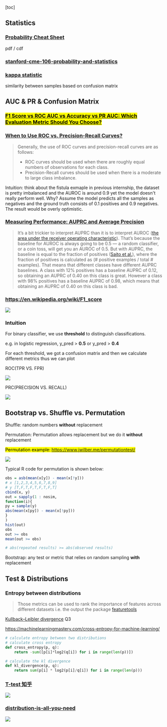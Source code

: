 [toc]





## Statistics

### [Probability Cheat Sheet](https://web.cs.elte.hu/~mesti/valszam/kepletek)

pdf / cdf



### [stanford-cme-106-probability-and-statistics](https://github.com/shervinea/stanford-cme-106-probability-and-statistics)



### [kappa statistic](http://sofasofa.io/forum_main_post.php?postid=1000321)

similarity between samples based on confusion matrix





## AUC & PR & Confusion Matrix



### [<mark>F1 Score vs ROC AUC vs Accuracy vs PR AUC: Which Evaluation Metric Should You Choose?</mark>](https://neptune.ai/blog/f1-score-accuracy-roc-auc-pr-auc)



### [When to Use ROC vs. Precision-Recall Curves?](https://machinelearningmastery.com/roc-curves-and-precision-recall-curves-for-classification-in-python/)

> Generally, the use of ROC curves and precision-recall curves are as follows:
>
> - ROC curves should be used when there are roughly equal numbers of observations for each class.
> - Precision-Recall curves should be used when there is a moderate to large class imbalance.

Intuition: think about the fistula exmaple in previous internship, the dataset is pretty imbalanced and the AUROC is around 0.9 yet the model doesn't really perform well. Why? Assume the model predicts all the samples as negatives and the ground truth consists of 0.1 positives and 0.9 negatives. The result would be overly optimistic.



### [Measuring Performance: AUPRC and Average Precision](https://glassboxmedicine.com/2019/03/02/measuring-performance-auprc/)

> It’s a bit trickier to interpret AUPRC than it is to interpret AUROC ([the area under the receiver operating characteristic](https://glassboxmedicine.com/2019/02/23/measuring-performance-auc-auroc/)). That’s because the baseline for AUROC is always going to be 0.5 — a random classifier, or a coin toss, will get you an AUROC of 0.5. But with AUPRC, the baseline is equal to the fraction of positives ([Saito et al.](https://journals.plos.org/plosone/article?id=10.1371/journal.pone.0118432)), where the fraction of positives is calculated as (# positive examples / total # examples). That means that different classes have different AUPRC baselines. A class with 12% positives has a baseline AUPRC of 0.12, so obtaining an AUPRC of 0.40 on this class is great. However a class with 98% positives has a baseline AUPRC of 0.98, which means that obtaining an AUPRC of 0.40 on this class is bad.



### https://en.wikipedia.org/wiki/F1_score

![](https://i.loli.net/2020/08/28/nUZ6DvgG7WMuFsO.png)





### Intuition

For binary classifier, we use **threshold** to distinguish classifications.

e.g. in logistic regression, y_pred > **0.5**  or y_pred > **0.4**

For each threshold, we got a confusion matrix and then we calculate different metrics thus we can plot 

ROC(TPR VS. FPR)

![](https://i.loli.net/2020/08/28/5v8HcaZu7xzKPA6.png)

 PRC(PRECISION VS. RECALL)

![](https://i.loli.net/2020/08/28/p9oAmlrTgsZEuzv.png)





## Bootstrap vs. Shuffle vs. Permutation





Shuffle: random numbers **without** replacement

Permutation: Permutation allows replacement but we do it **without** replacement

<mark>Permutation example: https://www.jwilber.me/permutationtest/ </mark>

![](https://i.loli.net/2021/03/19/1rPJcIKtmWNZQnf.png)



Typical R code for permutation is shown below:

```R
obs = asb(mean(x[y]) - mean(x[!y]))
# x [1,2,3,4,5,6,7,8,9]
# y [T,F,T,F,T,F,T,F,T]
cbind(x, y)
out = sapply(1 : nosim,
function(i){
py = sample(y)
abs(mean(x[py]) - mean(x[!py]))
}
)
hist(out)
obs
out >= obs
mean(out >= obs)

# abs(repeated results) >= abs(observed results)
```

Bootstrap: any test or metric that relies on random sampling **with** replacement







## Test & Distributions



### Entropy between distributions

> Those metrics can be used to rank the importance of features across different datasets i.e. the output the package [featuretools](https://github.com/alteryx/featuretools)

[Kullback–Leibler divergence](https://github.com/LuchaoQi/HW_JHU/blob/master/machine%20learning_deep%20learning/hw1/DeepLearning_Fall2019_hw1.pdf) Q3

https://machinelearningmastery.com/cross-entropy-for-machine-learning/

```python
# calculate entropy between two distributions
# calculate cross entropy
def cross_entropy(p, q):
	return -sum([p[i]*log2(q[i]) for i in range(len(p))])

# calculate the kl divergence
def kl_divergence(p, q):
	return sum(p[i] * log2(p[i]/q[i]) for i in range(len(p)))
```



### [T-test 知乎](https://zhuanlan.zhihu.com/p/38243421)

![](https://pic1.zhimg.com/80/v2-67bec9e25f295b5d05659bd57722ae74_1440w.jpg)

### [distribution-is-all-you-need](https://github.com/graykode/distribution-is-all-you-need)

![](https://github.com/graykode/distribution-is-all-you-need/raw/master/overview.png)

